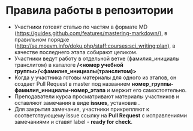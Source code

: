 # Правила работы в репозитории

  - Участники готовят статью по частям в формате MD (https://guides.github.com/features/mastering-markdown/), в правильном порядке (http://se.moevm.info/doku.php/staff:courses:sci_writing:plan), в качестве последнего этапа собирают целиком.
  - Участники  ведут работу в отдельной ветке (фамилия_инициалы транслитом) в каталоге **/<номер учебной группы>/<фамилия_инициалы(транслитом)>**
  - Когда у участника готовы материалы для одного из этапов, он создает Pull Request в master под названием **номер_группы-фамилия_инициалы-номер_этапа** и мержит его самостоятельно.
  - Преподаватели курса просматривают материалы участников и оставляют замечания в виде **issues**, установив .
  - Для закрытия замечания, участники прикрепляют к соответствующему issue ссылку на **Pull Request** с исправлениями замечаниями и ставят label - **ready for check**. 
